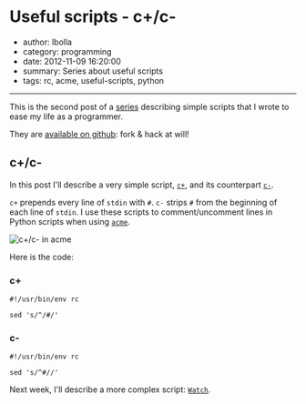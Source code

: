 # Useful scripts - c+/c-

- author: lbolla
- category: programming
- date: 2012-11-09 16:20:00
- summary: Series about useful scripts
- tags: rc, acme, useful-scripts, python

----------------

This is the second post of a [series][1] describing simple scripts that I wrote
to ease my life as a programmer.

They are [available on github][3]: fork & hack at will!

## c+/c-

In this post I'll describe a very simple script, [`c+`][4], and its counterpart
[`c-`][5].

`c+` prepends every line of `stdin` with `#`. `c-` strips `#` from the
beginning of each line of `stdin`. I use these scripts to comment/uncomment
lines in Python scripts when using [`acme`][2].

![c+/c- in acme][7]

Here is the code:

### c+

    #!/usr/bin/env rc

    sed 's/^/#/'

### c-

    #!/usr/bin/env rc

    sed 's/^#//'

Next week, I'll describe a more complex script: [`Watch`][6].

 [1]: /blog/tag/useful-scripts/
 [2]: http://acme.cat-v.org/
 [3]: https://github.com/lbolla/cmd
 [4]: https://github.com/lbolla/cmd/blob/master/c%2B
 [5]: https://github.com/lbolla/cmd/blob/master/c-
 [6]: https://github.com/lbolla/cmd/blob/master/Watch
 [7]: /blog/img/cc_acme.png
